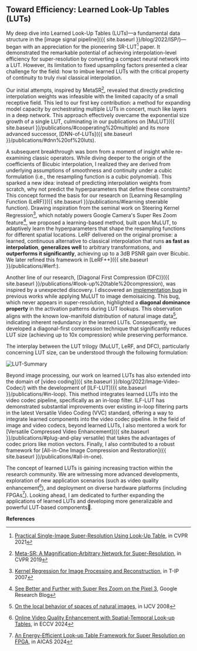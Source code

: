 ## Toward Efficiency: Learned Look-Up Tables (LUTs)

My deep dive into Learned Look-Up Tables (LUTs)—a fundamental data structure in the [image signal pipeline]({{ site.baseurl }}/blog/2022/ISP/)—began with an appreciation for the pioneering SR-LUT[^SRLUT] paper. It demonstrated the remarkable potential of achieving interpolation-level efficiency for super-resolution by converting a compact neural network into a LUT. However, its limitation to fixed upsampling factors presented a clear challenge for the field: how to imbue learned LUTs with the critical property of continuity to truly rival classical interpolation.

Our initial attempts, inspired by MetaSR[^MetaSR], revealed that directly predicting interpolation weights was infeasible with the limited capacity of a small receptive field. This led to our first key contribution: a method for expanding model capacity by orchestrating multiple LUTs in concert, much like layers in a deep network. This approach effectively overcame the exponential size growth of a single LUT, culminating in our publications on [MuLUT]({{ site.baseurl }}/publications/#cooperating%20multiple) and its more advanced successor, [DNN-of-LUTs]({{ site.baseurl }}/publications/#dnn%20of%20luts).

A subsequent breakthrough was born from a moment of insight while re-examining classic operators. While diving deeper to the origin of the coefficients of Bicubic interpolation, I realized they are derived from underlying assumptions of smoothness and continuity under a cubic formulation (i.e., the resampling function is a cubic polynomial). This sparked a new idea: instead of predicting interpolation weights from scratch, why not predict the hyperparameters that define these constraints? This concept formed the basis for our research on [Learning Resampling Function (LeRF)]({{ site.baseurl }}/publications/#learning steerable function). Drawing inspiration from the seminal work on Steering Kernel Regression[^SKR], which notably powers Google Camera's Super Res Zoom feature[^SuperRes], we proposed a learning-based method, built upon MuLUT, to adaptively learn the hyperparameters that shape the resampling functions for different spatial locations. LeRF delivered on the original promise: a learned, continuous alternative to classical interpolation that runs **as fast as interpolation**, **generalizes well** to arbitrary transformations, and **outperforms it significantly**, achieving up to a 3dB PSNR gain over Bicubic. We later refined this framework in [LeRF++]({{ site.baseurl }}/publications/#lerf:).

Another line of our research, [Diagonal First Compression (DFC)]({{ site.baseurl }}/publications/#look-up%20table%20compression), was inspired by a unexpected discovery. I discovered an [implementation bug](https://github.com/ddlee-cn/MuLUT/blob/cfbf43b4ec8212e50c2476f03b29cf01b8c4014b/sr/4_test_lut.py#L178) in previous works while applying MuLUT to image demoisaicing. This bug, which never appears in super-resolution, highlighted a **diagonal dominance property** in the activation patterns during LUT lookups. This observation aligns with the known low-manifold distribution of natural image data[^LocalBehavior], indicating inherent redundancy in the learned LUTs. Consequently, we developed a diagonal-first compression technique that significantly reduces LUT size (achieving up to 10x compression) while preserving performance.

The interplay between the LUT trilogy (MuLUT, LeRF, and DFC), particularly concerning LUT size, can be understood through the following formulation:

![LUT-Summary](https://i.imgur.com/njDYybL.png)

Beyond image processing, our work on learned LUTs has also extended into the domain of [video coding]({{ site.baseurl }}/blog/2022/Image-Video-Codec/) with the development of [ILF-LUT]({{ site.baseurl }}/publications/#in-loop). This method integrates learned LUTs into the video codec pipeline, specifically as an in-loop filter. ILF-LUT has demonstrated substantial improvements over existing in-loop filtering parts in the latest Versatile Video Coding (VVC) standard, offering a way to integrate learned components into the video codec pipeline. In the field of image and video codecs, beyond learned LUTs, I also mentored a work for [Versatile Compressed Video Enhancement]({{ site.baseurl }}/publications/#plug-and-play versatile) that takes the advantages of codec priors like motion vectors. Finally, I also contributed to a robust framework for [All-in-One Image Compression and Restoration]({{ site.baseurl }}/publications/#all-in-one).

The concept of learned LUTs is gaining increasing traction within the research community. We are witnessing more advanced developments, exploration of new application scenarios (such as video quality enhancement[^VQE-LUT]), and deployment on diverse hardware platforms (including FPGAs[^FPGA-LUT]). Looking ahead, I am dedicated to further expanding the applications of learned LUTs and developing more generalizable and powerful LUT-based components🚀.


**References**


[^SRLUT]: [Practical Single-Image Super-Resolution Using Look-Up Table](https://openaccess.thecvf.com/content/CVPR2021/html/Jo_Practical_Single-Image_Super-Resolution_Using_Look-Up_Table_CVPR_2021_paper.html), in CVPR 2021
[^MetaSR]: [Meta-SR: A Magnification-Arbitrary Network for Super-Resolution](https://openaccess.thecvf.com/content_CVPR_2019/html/Hu_Meta-SR_A_Magnification-Arbitrary_Network_for_Super-Resolution_CVPR_2019_paper.html), in CVPR 2019
[^SuperRes]: [See Better and Further with Super Res Zoom on the Pixel 3](https://research.google/blog/see-better-and-further-with-super-res-zoom-on-the-pixel-3/), Google Research Blog
[^SKR]: [Kernel Regression for Image Processing and Reconstruction](http://ieeexplore.ieee.org/document/4060955/), in T-IP 2007
[^VQE-LUT]: [Online Video Quality Enhancement with Spatial-Temporal Look-up Tables](http://arxiv.org/abs/2311.13616), in ECCV 2024
[^FPGA-LUT]: [An Energy-Efficient Look-up Table Framework for Super Resolution on FPGA](https://ieeexplore.ieee.org/abstract/document/10595880), in AICAS 2024
[^LocalBehavior]: [On the local behavior of spaces of natural images](https://link.springer.com/article/10.1007/s11263-007-0056-x), in IJCV 2008